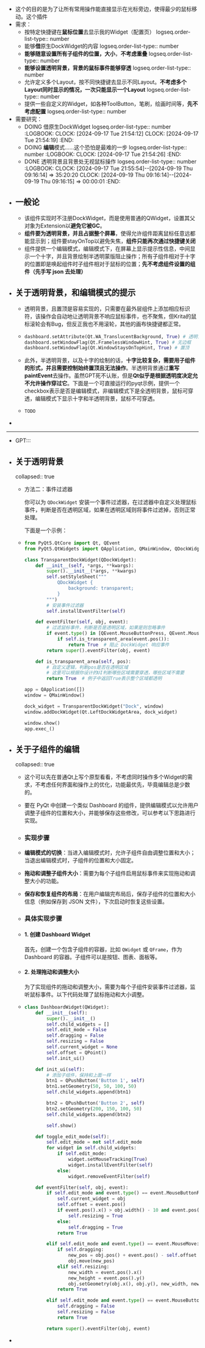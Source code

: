 - 这个的目的是为了让所有常用操作能直接显示在光标旁边，使得最少的鼠标移动。这个插件
- 需求：
	- 按特定快捷键在**鼠标位置**去显示我的Widget（配置页）
	  logseq.order-list-type:: number
	- 能够**借**原生DockWidget的内容
	  logseq.order-list-type:: number
	- **能够随意设置所有子组件的位置，大小**，**不考虑重叠**
	  logseq.order-list-type:: number
	- **能够设置透明背景，背景的鼠标事件能够穿透**
	  logseq.order-list-type:: number
	- 允许定义多个Layout，按不同快捷键去显示不同Layout。**不考虑多个Layout同时显示的情况，一次只能显示一个Layout**
	  logseq.order-list-type:: number
	- 提供一些自定义的Widget，如各种ToolButton，笔刷，绘画时间等，**先不考虑配置**
	  logseq.order-list-type:: number
- 需要研究：
	- DOING 借原生DockWidget
	  logseq.order-list-type:: number
	  :LOGBOOK:
	  CLOCK: [2024-09-17 Tue 21:54:12]
	  CLOCK: [2024-09-17 Tue 21:54:19]
	  :END:
	- DOING **编辑**模式……这个恐怕是最难的一步
	  logseq.order-list-type:: number
	  :LOGBOOK:
	  CLOCK: [2024-09-17 Tue 21:54:26]
	  :END:
	- DONE 透明背景且背景处无视鼠标操作
	  logseq.order-list-type:: number
	  :LOGBOOK:
	  CLOCK: [2024-09-17 Tue 21:55:54]--[2024-09-19 Thu 09:16:14] =>  35:20:20
	  CLOCK: [2024-09-19 Thu 09:16:14]--[2024-09-19 Thu 09:16:15] =>  00:00:01
	  :END:
- ## 一般论
	- 该组件实现时不注册DockWidget，而是使用普通的QWidget，设置其父对象为Extension以**避免它被GC**。
	- **组件要为透明背景，并且占据整个屏幕**，使得允许组件距离鼠标任意远都能显示到；组件要stayOnTop以避免失焦，**组件只能再次通过快捷键关闭**
	- 组件提供一个编辑模式，编辑模式下，在屏幕上显示提示性信息，中间显示一个十字，并且背景绘制半透明蒙版阻止操作；所有子组件相对于十字的位置即是唤起组件时子组件相对于鼠标的位置；**先不考虑组件设置的组件（先手写 json 去处理）**
- ## 关于透明背景，和编辑模式的提示
	- 透明背景，且置顶是容易实现的，只需要在最外层组件上添加相应标识符，该操作会自动地让透明背景不响应鼠标事件，也不聚焦，但Krita的鼠标滚轮会有Bug，但反正我也不用滚轮，其他的画布快捷键都正常。
	- ```python
	  dashboard.setAttribute(Qt.WA_TranslucentBackground, True) # 透明背景，必须和无边框结合使用
	  dashboard.setWindowFlag(Qt.FramelessWindowHint, True) # 无边框
	  dashboard.setWindowFlag(Qt.WindowStaysOnTopHint, True) # 置顶
	  ```
	- 此外，半透明背景，以及十字的绘制的话，**十字比较复杂，需要用子组件的形式，并且需要控制始终置顶且无法操作**。半透明背景通过**重写paintEvent**去操作。虽然GPT死不认账，但是**Qt似乎是根据透明度决定允不允许操作穿过它**。下面是一个可直接运行的pyqt示例，提供一个checkbox表示是否是编辑模式，非编辑模式下是全透明背景，鼠标可穿透，编辑模式下显示十字和半透明背景，鼠标不可穿透。
	- ```python
	  TODO
	  ```
-
- ---
- GPT:::
- ## 关于透明背景
  collapsed:: true
	- 方法二：事件过滤器
	  
	  你可以为 `QDockWidget` 安装一个事件过滤器，在过滤器中自定义处理鼠标事件，判断是否在透明区域，如果在透明区域则将事件过滤掉，否则正常处理。
	  
	  下面是一个示例：
	- ```python
	  from PyQt5.QtCore import Qt, QEvent
	  from PyQt5.QtWidgets import QApplication, QMainWindow, QDockWidget
	  
	  class TransparentDockWidget(QDockWidget):
	      def __init__(self, *args, **kwargs):
	          super().__init__(*args, **kwargs)
	          self.setStyleSheet("""
	              QDockWidget {
	                  background: transparent;
	              }
	          """)
	          # 安装事件过滤器
	          self.installEventFilter(self)
	  
	      def eventFilter(self, obj, event):
	          # 过滤鼠标事件，判断是否是透明区域，如果是则忽略事件
	          if event.type() in [QEvent.MouseButtonPress, QEvent.MouseButtonRelease, QEvent.MouseMove]:
	              if self.is_transparent_area(event.pos()):
	                  return True  # 阻止 DockWidget 响应事件
	          return super().eventFilter(obj, event)
	  
	      def is_transparent_area(self, pos):
	          # 自定义逻辑，判断pos是否在透明区域
	          # 这里可以根据你设计的UI判断哪些区域需要穿透，哪些区域不需要
	          return True  # 例子中返回True表示整个区域都透明
	  
	  app = QApplication([])
	  window = QMainWindow()
	  
	  dock_widget = TransparentDockWidget("Dock", window)
	  window.addDockWidget(Qt.LeftDockWidgetArea, dock_widget)
	  
	  window.show()
	  app.exec_()
	  
	  ```
- ## 关于子组件的编辑
  collapsed:: true
	- 这个可以先在普通Qt上写个原型看看，不考虑同时操作多个Widget的需求，不考虑任何界面和操作上的优化，功能最优先，毕竟编辑总是少数的。
	- 要在 PyQt 中创建一个类似 Dashboard 的组件，提供编辑模式以允许用户调整子组件的位置和大小，并能够保存这些修改，可以参考以下思路进行实现。
	- ### 实现步骤
	- **编辑模式的切换**：当进入编辑模式时，允许子组件自由调整位置和大小；当退出编辑模式时，子组件的位置和大小固定。
	- **拖动和调整子组件大小**：需要为每个子组件启用鼠标事件来实现拖动和调整大小的功能。
	- **保存和恢复组件的布局**：在用户编辑完布局后，保存子组件的位置和大小信息（例如保存到 JSON 文件），下次启动时恢复这些设置。
	- ### 具体实现步骤
	- #### 1. 创建 Dashboard Widget
	  
	  首先，创建一个包含子组件的容器，比如 `QWidget` 或 `QFrame`，作为 Dashboard 的容器。子组件可以是按钮、图表、面板等。
	- #### 2. 处理拖动和调整大小
	  
	  为了实现组件的拖动和调整大小，需要为每个子组件安装事件过滤器，监听鼠标事件。以下代码处理了鼠标拖动和大小调整。
	- ```python
	  class DashboardWidget(QWidget):
	      def __init__(self):
	          super().__init__()
	          self.child_widgets = []
	          self.edit_mode = False
	          self.dragging = False
	          self.resizing = False
	          self.current_widget = None
	          self.offset = QPoint()
	          self.init_ui()
	  
	      def init_ui(self):
	          # 添加子组件，保持和上面一样
	          btn1 = QPushButton('Button 1', self)
	          btn1.setGeometry(50, 50, 100, 50)
	          self.child_widgets.append(btn1)
	  
	          btn2 = QPushButton('Button 2', self)
	          btn2.setGeometry(200, 150, 100, 50)
	          self.child_widgets.append(btn2)
	  
	          self.show()
	  
	      def toggle_edit_mode(self):
	          self.edit_mode = not self.edit_mode
	          for widget in self.child_widgets:
	              if self.edit_mode:
	                  widget.setMouseTracking(True)
	                  widget.installEventFilter(self)
	              else:
	                  widget.removeEventFilter(self)
	  
	      def eventFilter(self, obj, event):
	          if self.edit_mode and event.type() == event.MouseButtonPress:
	              self.current_widget = obj
	              self.offset = event.pos()
	              if event.pos().x() > obj.width() - 10 and event.pos().y() > obj.height() - 10:
	                  self.resizing = True
	              else:
	                  self.dragging = True
	              return True
	  
	          elif self.edit_mode and event.type() == event.MouseMove:
	              if self.dragging:
	                  new_pos = obj.pos() + event.pos() - self.offset
	                  obj.move(new_pos)
	              elif self.resizing:
	                  new_width = event.pos().x()
	                  new_height = event.pos().y()
	                  obj.setGeometry(obj.x(), obj.y(), new_width, new_height)
	              return True
	  
	          elif self.edit_mode and event.type() == event.MouseButtonRelease:
	              self.dragging = False
	              self.resizing = False
	              return True
	  
	          return super().eventFilter(obj, event)
	  
	  ```
-